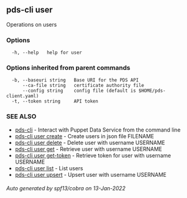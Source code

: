 ## pds-cli user

Operations on users

### Options

```
  -h, --help   help for user
```

### Options inherited from parent commands

```
  -b, --baseuri string   Base URI for the PDS API
      --ca-file string   certificate authority file
      --config string    config file (default is $HOME/pds-client.yaml)
  -t, --token string     API token
```

### SEE ALSO

* [pds-cli](pds-cli.md)	 - Interact with Puppet Data Service from the command line
* [pds-cli user create](pds-cli_user_create.md)	 - Create users in json file FILENAME
* [pds-cli user delete](pds-cli_user_delete.md)	 - Delete user with username USERNAME
* [pds-cli user get](pds-cli_user_get.md)	 - Retrieve user with username USERNAME
* [pds-cli user get-token](pds-cli_user_get-token.md)	 - Retrieve token for user with username USERNAME
* [pds-cli user list](pds-cli_user_list.md)	 - List users
* [pds-cli user upsert](pds-cli_user_upsert.md)	 - Upsert user with username USERNAME

###### Auto generated by spf13/cobra on 13-Jan-2022
